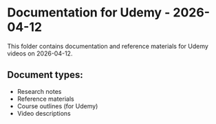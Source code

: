 # Documentation for Udemy - 2026-04-12

This folder contains documentation and reference materials for Udemy videos on 2026-04-12.

## Document types:
- Research notes
- Reference materials
- Course outlines (for Udemy)
- Video descriptions
